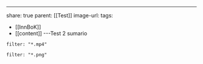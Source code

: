 ---
share: true
parent: [[Test]]
image-url: 
tags:
- [[InnBoK]]
- [[content]]
---Test 2 sumario

```folderv
filter: "*.mp4"
```

```folderv
filter: "*.png"
```